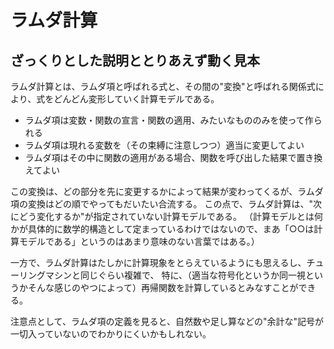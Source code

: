 # ラムダ計算
## ざっくりとした説明ととりあえず動く見本
ラムダ計算とは、ラムダ項と呼ばれる式と、その間の"変換"と呼ばれる関係式により、式をどんどん変形していく計算モデルである。

- ラムダ項は変数・関数の宣言・関数の適用、みたいなもののみを使って作られる
- ラムダ項は現れる変数を（その束縛に注意しつつ）適当に変更してよい
- ラムダ項はその中に関数の適用がある場合、関数を呼び出した結果で置き換えてよい

この変換は、どの部分を先に変更するかによって結果が変わってくるが、ラムダ項の変換はどの順でやってもだいたい合流する。
この点で、ラムダ計算は、"次にどう変化するか"が指定されていない計算モデルである。
（計算モデルとは何かが具体的に数学的構造として定まっているわけではないので、まあ「○○は計算モデルである」というのはあまり意味のない言葉ではある。）

一方で、ラムダ計算はたしかに計算現象をとらえているようにも思えるし、チューリングマシンと同じぐらい複雑で、
特に、（適当な符号化というか同一視というかそんな感じのやつによって）再帰関数を計算しているとみなすことができる。

注意点として、ラムダ項の定義を見ると、自然数や足し算などの"余計な"記号が一切入っていないのでわかりにくいかもしれない。
